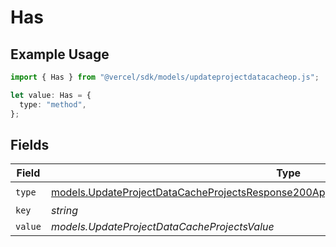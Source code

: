 # Has

## Example Usage

```typescript
import { Has } from "@vercel/sdk/models/updateprojectdatacacheop.js";

let value: Has = {
  type: "method",
};
```

## Fields

| Field                                                                                                                                                                                    | Type                                                                                                                                                                                     | Required                                                                                                                                                                                 | Description                                                                                                                                                                              |
| ---------------------------------------------------------------------------------------------------------------------------------------------------------------------------------------- | ---------------------------------------------------------------------------------------------------------------------------------------------------------------------------------------- | ---------------------------------------------------------------------------------------------------------------------------------------------------------------------------------------- | ---------------------------------------------------------------------------------------------------------------------------------------------------------------------------------------- |
| `type`                                                                                                                                                                                   | [models.UpdateProjectDataCacheProjectsResponse200ApplicationJSONResponseBodySecurityType](../models/updateprojectdatacacheprojectsresponse200applicationjsonresponsebodysecuritytype.md) | :heavy_check_mark:                                                                                                                                                                       | N/A                                                                                                                                                                                      |
| `key`                                                                                                                                                                                    | *string*                                                                                                                                                                                 | :heavy_minus_sign:                                                                                                                                                                       | N/A                                                                                                                                                                                      |
| `value`                                                                                                                                                                                  | *models.UpdateProjectDataCacheProjectsValue*                                                                                                                                             | :heavy_minus_sign:                                                                                                                                                                       | N/A                                                                                                                                                                                      |